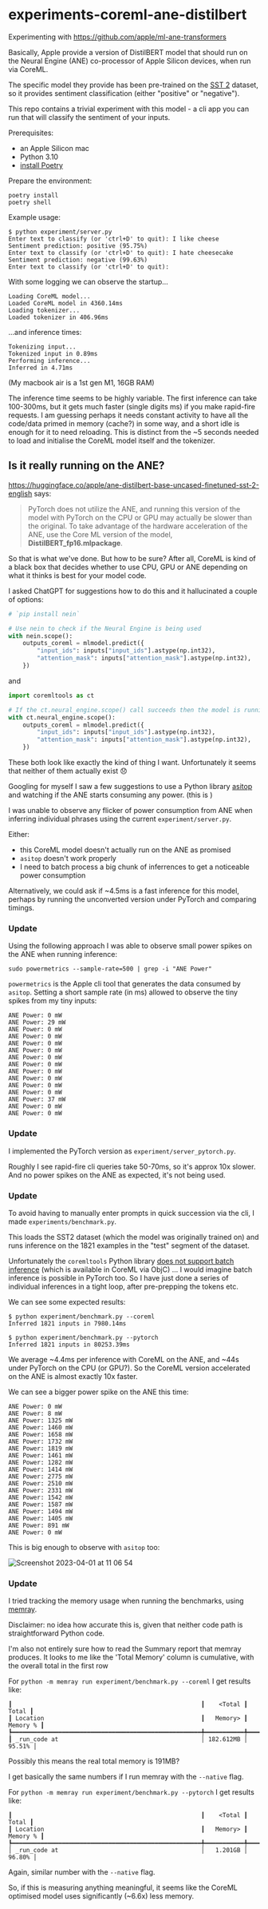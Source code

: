 # experiments-coreml-ane-distilbert

Experimenting with https://github.com/apple/ml-ane-transformers

Basically, Apple provide a version of DistilBERT model that should run on the Neural Engine (ANE) co-processor of Apple Silicon devices, when run via CoreML.

The specific model they provide has been pre-trained on the [SST 2](https://huggingface.co/datasets/sst2) dataset, so it provides sentiment classification (either "positive" or "negative").

This repo contains a trivial experiment with this model - a cli app you can run that will classify the sentiment of your inputs.

Prerequisites:

- an Apple Silicon mac
- Python 3.10
- [install Poetry](https://python-poetry.org/docs/#installation)

Prepare the environment:

```
poetry install
poetry shell
```

Example usage:

```
$ python experiment/server.py
Enter text to classify (or 'ctrl+D' to quit): I like cheese
Sentiment prediction: positive (95.75%)
Enter text to classify (or 'ctrl+D' to quit): I hate cheesecake
Sentiment prediction: negative (99.63%)
Enter text to classify (or 'ctrl+D' to quit):
```

With some logging we can observe the startup...

```
Loading CoreML model...
Loaded CoreML model in 4360.14ms
Loading tokenizer...
Loaded tokenizer in 406.96ms
```

...and inference times:

```
Tokenizing input...
Tokenized input in 0.89ms
Performing inference...
Inferred in 4.71ms
```

(My macbook air is a 1st gen M1, 16GB RAM)

The inference time seems to be highly variable. The first inference can take 100-300ms, but it gets much faster (single digits ms) if you make rapid-fire requests.  I am guessing perhaps it needs constant activity to have all the code/data primed in memory (cache?) in some way, and a short idle is enough for it to need reloading.  This is distinct from the ~5 seconds needed to load and initialise the CoreML model itself and the tokenizer.

## Is it really running on the ANE?

https://huggingface.co/apple/ane-distilbert-base-uncased-finetuned-sst-2-english says:

> PyTorch does not utilize the ANE, and running this version of the model with PyTorch on the CPU or GPU may actually be slower than the original. To take advantage of the hardware acceleration of the ANE, use the Core ML version of the model, **DistilBERT_fp16.mlpackage**.

So that is what we've done. But how to be sure?  After all, CoreML is kind of a black box that decides whether to use CPU, GPU or ANE depending on what it thinks is best for your model code.

I asked ChatGPT for suggestions how to do this and it hallucinated a couple of options:

```python
# `pip install nein`

# Use nein to check if the Neural Engine is being used
with nein.scope():
    outputs_coreml = mlmodel.predict({
        "input_ids": inputs["input_ids"].astype(np.int32),
        "attention_mask": inputs["attention_mask"].astype(np.int32),
    })
```

and

```python
import coremltools as ct

# If the ct.neural_engine.scope() call succeeds then the model is running on Neural Engine
with ct.neural_engine.scope():
    outputs_coreml = mlmodel.predict({
        "input_ids": inputs["input_ids"].astype(np.int32),
        "attention_mask": inputs["attention_mask"].astype(np.int32),
    })
```

These both look like exactly the kind of thing I want. Unfortunately it seems that neither of them actually exist 😞

Googling for myself I saw a few suggestions to use a Python library [asitop](https://github.com/tlkh/asitop) and watching if the ANE starts consuming any power. (this is )

I was unable to observe any flicker of power consumption from ANE when inferring individual phrases using the current `experiment/server.py`.

Either:

- this CoreML model doesn't actually run on the ANE as promised
- `asitop` doesn't work properly
- I need to batch process a big chunk of inferrences to get a noticeable power consumption

Alternatively, we could ask if ~4.5ms is a fast inference for this model, perhaps by running the unconverted version under PyTorch and comparing timings.

### Update

Using the following approach I was able to observe small power spikes on the ANE when running inference:

```
sudo powermetrics --sample-rate=500 | grep -i "ANE Power"
```

`powermetrics` is the Apple cli tool that generates the data consumed by `asitop`. Setting a short sample rate (in ms) allowed to observe the tiny spikes from my tiny inputs:

```
ANE Power: 0 mW
ANE Power: 29 mW
ANE Power: 0 mW
ANE Power: 0 mW
ANE Power: 0 mW
ANE Power: 0 mW
ANE Power: 0 mW
ANE Power: 0 mW
ANE Power: 0 mW
ANE Power: 0 mW
ANE Power: 0 mW
ANE Power: 0 mW
ANE Power: 37 mW
ANE Power: 0 mW
ANE Power: 0 mW
```

### Update

I implemented the PyTorch version as `experiment/server_pytorch.py`.

Roughly I see rapid-fire cli queries take 50-70ms, so it's approx 10x slower. And no power spikes on the ANE as expected, it's not being used.

### Update

To avoid having to manually enter prompts in quick succession via the cli, I made `experiments/benchmark.py`.

This loads the SST2 dataset (which the model was originally trained on) and runs inference on the 1821 examples in the "test" segment of the dataset.

Unfortunately the `coremltools` Python library [does not support batch inference](https://github.com/apple/coremltools/issues/196) (which is available in CoreML via ObjC) ... I would imagine batch inference is possible in PyTorch too. So I have just done a series of individual inferences in a tight loop, after pre-prepping the tokens etc.

We can see some expected results:

```
$ python experiment/benchmark.py --coreml
Inferred 1821 inputs in 7980.14ms

$ python experiment/benchmark.py --pytorch
Inferred 1821 inputs in 80253.39ms
```

We average ~4.4ms per inference with CoreML on the ANE, and ~44s under PyTorch on the CPU (or GPU?). So the CoreML version accelerated on the ANE is almost exactly 10x faster.

We can see a bigger power spike on the ANE this time:
```
ANE Power: 0 mW
ANE Power: 8 mW
ANE Power: 1325 mW
ANE Power: 1460 mW
ANE Power: 1658 mW
ANE Power: 1732 mW
ANE Power: 1819 mW
ANE Power: 1461 mW
ANE Power: 1282 mW
ANE Power: 1414 mW
ANE Power: 2775 mW
ANE Power: 2510 mW
ANE Power: 2331 mW
ANE Power: 1542 mW
ANE Power: 1587 mW
ANE Power: 1494 mW
ANE Power: 1405 mW
ANE Power: 891 mW
ANE Power: 0 mW
```

This is big enough to observe with `asitop` too:

![Screenshot 2023-04-01 at 11 06 54](https://user-images.githubusercontent.com/147840/229279886-f45400ab-16b8-41ab-891f-5329867e983a.png)

### Update

I tried tracking the memory usage when running the benchmarks, using [memray](https://bloomberg.github.io/memray/).

Disclaimer: no idea how accurate this is, given that neither code path is straightforward Python code.

I'm also not entirely sure how to read the Summary report that memray produces. It looks to me like the 'Total Memory' column is cumulative, with the overall total in the first row

For `python -m memray run experiment/benchmark.py --coreml` I get results like:
```
┃                                                     ┃    <Total ┃     Total ┃
┃ Location                                            ┃   Memory> ┃  Memory % ┃
┡━━━━━━━━━━━━━━━━━━━━━━━━━━━━━━━━━━━━━━━━━━━━━━━━━━━━━╇━━━━━━━━━━━╇━━━━━━━━━━━╇
┃ _run_code at                                        │ 182.612MB │    95.51% │
```
Possibly this means the real total memory is 191MB?

I get basically the same numbers if I run memray with the `--native` flag.

For `python -m memray run experiment/benchmark.py --pytorch` I get results like:
```
┃                                                     ┃    <Total ┃     Total ┃
┃ Location                                            ┃   Memory> ┃  Memory % ┃
┡━━━━━━━━━━━━━━━━━━━━━━━━━━━━━━━━━━━━━━━━━━━━━━━━━━━━━╇━━━━━━━━━━━╇━━━━━━━━━━━╇
│ _run_code at                                        │   1.201GB │    96.80% │
```

Again, similar number with the `--native` flag.

So, if this is measuring anything meaningful, it seems like the CoreML optimised model uses significantly (~6.6x) less memory.
